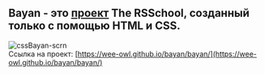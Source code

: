 ## Bayan - это [проект](https://github.com/DrDiman/CSS-Bayan-task) The RSSchool, созданный только с помощью HTML и CSS.  
![cssBayan-scrn](https://user-images.githubusercontent.com/95621680/233336406-9e1ab149-215e-487b-9549-d3b2af76d40c.PNG)  
Ссылка на проект: [https://wee-owl.github.io/bayan/bayan/](https://wee-owl.github.io/bayan/bayan/)  
